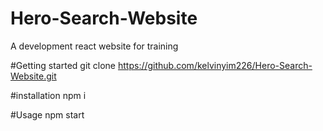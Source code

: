 # Hero-Search-Website
A development react website for training


#Getting started
git clone https://github.com/kelvinyim226/Hero-Search-Website.git

#installation
npm i

#Usage
npm start

